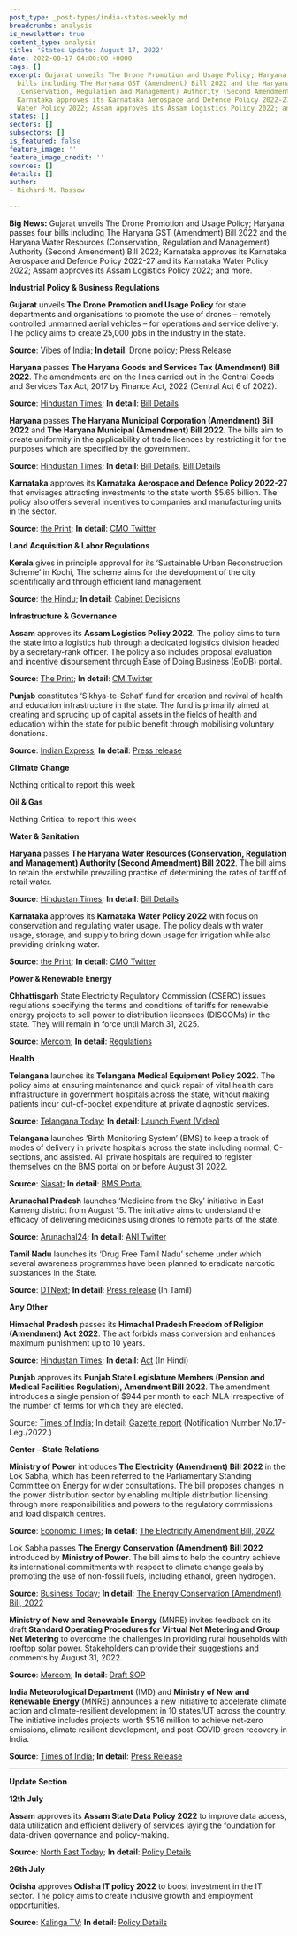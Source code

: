 ```yaml
---
post_type: _post-types/india-states-weekly.md
breadcrumbs: analysis
is_newsletter: true
content_type: analysis
title: 'States Update: August 17, 2022'
date: 2022-08-17 04:00:00 +0000
tags: []
excerpt: Gujarat unveils The Drone Promotion and Usage Policy; Haryana passes four
  bills including The Haryana GST (Amendment) Bill 2022 and the Haryana Water Resources
  (Conservation, Regulation and Management) Authority (Second Amendment) Bill 2022;
  Karnataka approves its Karnataka Aerospace and Defence Policy 2022-27 and its Karnataka
  Water Policy 2022; Assam approves its Assam Logistics Policy 2022; and more.
states: []
sectors: []
subsectors: []
is_featured: false
feature_image: ''
feature_image_credit: ''
sources: []
details: []
author:
- Richard M. Rossow

---
```

**Big News:** Gujarat unveils The Drone Promotion and Usage Policy; Haryana passes four bills including The Haryana GST (Amendment) Bill 2022 and the Haryana Water Resources (Conservation, Regulation and Management) Authority (Second Amendment) Bill 2022; Karnataka approves its Karnataka Aerospace and Defence Policy 2022-27 and its Karnataka Water Policy 2022; Assam approves its Assam Logistics Policy 2022; and more.

**Industrial Policy & Business Regulations**

**Gujarat** unveils **The Drone Promotion and Usage Policy** for state departments and organisations to promote the use of drones – remotely controlled unmanned aerial vehicles – for operations and service delivery. The policy aims to create 25,000 jobs in the industry in the state.

**Source**: [Vibes of India](https://www.vibesofindia.com/gujarat-govt-lists-drone-usage-policy-aims-to-create-25000-jobs/); **In detail**: [Drone policy](https://cmogujarat.gov.in/en/portfolio/the-drone-promotion-usage-policy/); [Press Release](https://cmogujarat.gov.in/en/latest-news/chief-minister-announces-the-drone-promotion-and-usage-policy/)

**Haryana** passes **The Haryana Goods and Services Tax (Amendment) Bill 2022**. The amendments are on the lines carried out in the Central Goods and Services Tax Act, 2017 by Finance Act, 2022 (Central Act 6 of 2022).

**Source**: [Hindustan Times](https://www.hindustantimes.com/cities/chandigarh-news/haryana-assembly-passes-4-bills-refers-one-to-select-committee-101660169768464.html); **In detail**: [Bill Details](https://www.egazetteharyana.gov.in/Gazette/Extra-Ordinary/2022/141-2022-Ext/14222.pdf)

**Haryana** passes **The Haryana Municipal Corporation (Amendment) Bill 2022** and **The Haryana Municipal (Amendment) Bill 2022**. The bills aim to create uniformity in the applicability of trade licences by restricting it for the purposes which are specified by the government.

**Source**: [Hindustan Times](https://www.hindustantimes.com/cities/chandigarh-news/haryana-assembly-passes-4-bills-refers-one-to-select-committee-101660169768464.html); **In detail**: [Bill Details](https://www.egazetteharyana.gov.in/Gazette/Extra-Ordinary/2022/142-2022-Ext/14231.pdf), [Bill Details](https://www.egazetteharyana.gov.in/Gazette/Extra-Ordinary/2022/39-2022-Ext/12984.pdf)

**Karnataka** approves its **Karnataka Aerospace and Defence Policy 2022-27** that envisages attracting investments to the state worth $5.65 billion. The policy also offers several incentives to companies and manufacturing units in the sector.

**Source**: [the Print](https://theprint.in/india/karnataka-cabinet-clears-aerospace-defence-water-policies/1080197/); **In detail**: [CMO Twitter](https://twitter.com/CMofKarnataka/status/1558140494651133953)

**Land Acquisition & Labor Regulations**

**Kerala** gives in principle approval for its ‘Sustainable Urban Reconstruction Scheme’ in Kochi, The scheme aims for the development of the city scientifically and through efficient land management.

**Source**: [the Hindu](https://www.thehindu.com/news/national/kerala/cabinet-nod-for-kochi-development-scheme/article65754743.ece); **In detail**: [Cabinet Decisions](https://keralacm.gov.in/2022/08/10/cabinet-decisions-10-08-2022/)

**Infrastructure & Governance**

**Assam** approves its **Assam Logistics Policy 2022**. The policy aims to turn the state into a logistics hub through a dedicated logistics division headed by a secretary-rank officer. The policy also includes proposal evaluation and incentive disbursement through Ease of Doing Business (EoDB) portal.

**Source**: [The Print](https://theprint.in/india/assam-cabinet-okays-policy-to-turn-state-into-logistics-hub/1074959/); **In detail**: [CM Twitter](https://twitter.com/himantabiswa/status/1556662128077115393)

**Punjab** constitutes ‘Sikhya-te-Sehat’ fund for creation and revival of health and education infrastructure in the state. The fund is primarily aimed at creating and sprucing up of capital assets in the fields of health and education within the state for public benefit through mobilising voluntary donations.

**Source**: [Indian Express](https://indianexpress.com/article/cities/chandigarh/punjab-cabinet-approves-fund-to-create-health-education-infrastructure-8085148/); **In detail**: [Press release](http://diprpunjab.gov.in/?q=content/cabinet-led-cm-gives-approval-constituting-sikhya-te-sehat-fund)

**Climate Change**

Nothing critical to report this week

**Oil & Gas**

Nothing Critical to report this week

**Water & Sanitation**

**Haryana** passes **The Haryana Water Resources (Conservation, Regulation and Management) Authority (Second Amendment) Bill 2022**. The bill aims to retain the erstwhile prevailing practise of determining the rates of tariff of retail water.

**Source**: [Hindustan Times](https://www.hindustantimes.com/cities/chandigarh-news/haryana-assembly-passes-4-bills-refers-one-to-select-committee-101660169768464.html); **In detail**: [Bill Details](https://www.egazetteharyana.gov.in/Gazette/Extra-Ordinary/2022/142-2022-Ext/14227.pdf)

**Karnataka** approves its **Karnataka Water Policy 2022** with focus on conservation and regulating water usage. The policy deals with water usage, storage, and supply to bring down usage for irrigation while also providing drinking water.

**Source**: [the Print](https://theprint.in/india/karnataka-cabinet-clears-aerospace-defence-water-policies/1080197/); **In detail**: [CMO Twitter](https://twitter.com/CMofKarnataka/status/1558140494651133953)

**Power & Renewable Energy**

**Chhattisgarh** State Electricity Regulatory Commission (CSERC) issues regulations specifying the terms and conditions of tariffs for renewable energy projects to sell power to distribution licensees (DISCOMs) in the state. They will remain in force until March 31, 2025.

**Source**: [Mercom](https://mercomindia.com/tariff-regulations-issued-for-renewable-projects-selling-power-to-chhattisgarh-discoms/); **In detail**: [Regulations](https://cserc.gov.in/upload/upload_news/10-08-2022_16601265391.pdf)

**Health**

**Telangana** launches its **Telangana Medical Equipment Policy 2022**. The policy aims at ensuring maintenance and quick repair of vital health care infrastructure in government hospitals across the state, without making patients incur out-of-pocket expenditure at private diagnostic services.

**Source**: [Telangana Today](https://telanganatoday.com/telangana-medical-equipment-policy-for-government-hospitals-launched); **In detail**: [Launch Event (Video)](https://twitter.com/trsharish/status/1558404684750016513)

**Telangana** launches ‘Birth Monitoring System’ (BMS) to keep a track of modes of delivery in private hospitals across the state including normal, C-sections, and assisted. All private hospitals are required to register themselves on the BMS portal on or before August 31 2022.

**Source**: [Siasat](https://www.siasat.com/telangana-system-to-track-modes-of-birth-in-pvt-hospitals-launched-2388001/); **In detail**: [BMS Portal](https://birthmonitoringsystem.telangana.gov.in/)

**Arunachal Pradesh** launches ‘Medicine from the Sky’ initiative in East Kameng district from August 15. The initiative aims to understand the efficacy of delivering medicines using drones to remote parts of the state.

**Source**: [Arunachal24](https://arunachal24.in/arunachal-in-a-first-drone-used-to-deliver-medicines-to-remote-health-centre-in-east-kameng/); **In detail**: [ANI Twitter](https://twitter.com/ANI/status/1559155941723238400?ref_src=twsrc%5Etfw)

**Tamil Nadu** launches its ‘Drug Free Tamil Nadu’ scheme under which several awareness programmes have been planned to eradicate narcotic substances in the State.

**Source**: [DTNext](https://www.dtnext.in/tamilnadu/2022/08/11/stalin-launches-drug-free-tamil-nadu-scheme); **In detail**: [Press release](https://cms.tn.gov.in/sites/default/files/press_release/pr110822_1378.pdf) (In Tamil)

**Any Other**

**Himachal Pradesh** passes its **Himachal Pradesh Freedom of Religion (Amendment) Act 2022**. The act forbids mass conversion and enhances maximum punishment up to 10 years.

**Source**: [Hindustan Times](https://www.hindustantimes.com/cities/chandigarh-news/himachal-assembly-passes-bill-against-forced-mass-conversion-101660428921240.html); **In detail**: [Act](https://www.livelaw.in/pdf_upload/hp-freedom-of-religion-amendment-act-2022-430334.pdf) (In Hindi)

**Punjab** approves its **Punjab State Legislature Members (Pension and Medical Facilities Regulation), Amendment Bill 2022**. The amendment introduces a single pension of $944 per month to each MLA irrespective of the number of terms for which they are elected.

Source: [Times of India](https://timesofindia.indiatimes.com/city/chandigarh/punjab-approves-one-mla-one-pension-bill/articleshow/93538527.cms); In detail: [Gazette report](https://dsa.punjab.gov.in/EGazette/finalreport) (Notification Number No.17-Leg./2022.)

**Center – State Relations**

**Ministry of Power** introduces **The Electricity (Amendment) Bill 2022** in the Lok Sabha, which has been referred to the Parliamentary Standing Committee on Energy for wider consultations. The bill proposes changes in the power distribution sector by enabling multiple distribution licensing through more responsibilities and powers to the regulatory commissions and load dispatch centres.

**Source**: [Economic Times](https://energy.economictimes.indiatimes.com/news/power/electricity-amendment-bill-introduced-in-ls-referred-to-standing-committee/93428197); **In detail**: [The Electricity Amendment Bill, 2022](http://164.100.47.4/BillsTexts/LSBillTexts/Asintroduced/187_2022_LS_ENGLISH.pdf)

Lok Sabha passes **The Energy Conservation (Amendment) Bill 2022** introduced by **Ministry of Power**. The bill aims to help the country achieve its international commitments with respect to climate change goals by promoting the use of non-fossil fuels, including ethanol, green hydrogen.

**Source**: [Business Today](https://www.businesstoday.in/latest/economy/story/lok-sabha-passes-bill-to-promote-use-of-ethanol-green-hydrogen-and-biomass-344121-2022-08-08); **In detail**: [The Energy Conservation (Amendment) Bill, 2022](http://164.100.47.4/BillsTexts/LSBillTexts/PassedLoksabha/177_%20C_2022_LS_E.pdf)

**Ministry of New and Renewable Energy** (MNRE) invites feedback on its draft **Standard Operating Procedures for Virtual Net Metering and Group Net Metering** to overcome the challenges in providing rural households with rooftop solar power. Stakeholders can provide their suggestions and comments by August 31, 2022.

**Source**: [Mercom](https://mercomindia.com/mnre-group-virtual-net-metering-rooftop-rural-areas/); **In detail**: [Draft SOP](https://mnre.gov.in/img/documents/uploads/file_f-1659674010318.pdf)

**India Meteorological Department** (IMD) and **Ministry of New and Renewable Energy** (MNRE) announces a new initiative to accelerate climate action and climate-resilient development in 10 states/UT across the country. The initiative includes projects worth $5.16 million to achieve net-zero emissions, climate resilient development, and post-COVID green recovery in India.

**Source**: [Times of India](https://timesofindia.indiatimes.com/india/imd-joins-hands-with-japan-government-and-undp-to-accelerate-climate-actions/articleshow/93505952.cms); **In detail**: [Press Release](https://www.undp.org/india/press-releases/imd-government-japan-and-undp-launch-project-accelerate-climate-action-india)

***

**Update Section**

**12th July**

**Assam** approves its **Assam State Data Policy 2022** to improve data access, data utilization and efficient delivery of services laying the foundation for data-driven governance and policy-making.

**Source**: [North East Today](https://www.northeasttoday.in/2022/07/06/assam-state-data-policy-2022-approved-for-data-driven-governance-check-out-key-cabinet-decisions/); **In detail**: [Policy Details](https://ditec.assam.gov.in/sites/default/files/swf_utility_folder/departments/ditec_amtron_in_oid_5/do_u_want_2_know/assam_state_data_policy_2022.pdf)

**26th July**

**Odisha** approves **Odisha IT policy 2022** to boost investment in the IT sector. The policy aims to create inclusive growth and employment opportunities.

**Source**: [Kalinga TV](https://kalingatv.com/state/odisha-cabinet-approves-17-proposals-including-it-policy-2022/); **In detail**: [Policy Details](https://health.odisha.gov.in/policies-it/it_policy_2022/#page/1)

